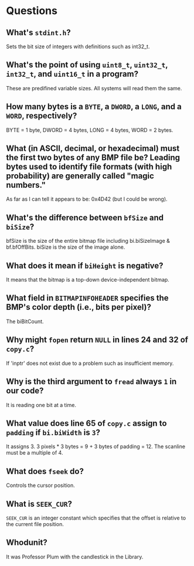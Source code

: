 # Questions

## What's `stdint.h`?

Sets the bit size of integers with definitions such as int32_t.

## What's the point of using `uint8_t`, `uint32_t`, `int32_t`, and `uint16_t` in a program?

These are predifined variable sizes. All systems will read them the same.

## How many bytes is a `BYTE`, a `DWORD`, a `LONG`, and a `WORD`, respectively?

BYTE = 1 byte, DWORD = 4 bytes, LONG = 4 bytes, WORD = 2 bytes.

## What (in ASCII, decimal, or hexadecimal) must the first two bytes of any BMP file be? Leading bytes used to identify file formats (with high probability) are generally called "magic numbers."

As far as I can tell it appears to be: 0x4D42 (but I could be wrong).

## What's the difference between `bfSize` and `biSize`?

bfSize is the size of the entire bitmap file including bi.biSizeImage & bf.bfOffBits.
biSize is the size of the image alone.

## What does it mean if `biHeight` is negative?

It means that the bitmap is a top-down device-independent bitmap.

## What field in `BITMAPINFOHEADER` specifies the BMP's color depth (i.e., bits per pixel)?

The biBitCount.

## Why might `fopen` return `NULL` in lines 24 and 32 of `copy.c`?

If 'inptr' does not exist due to a problem such as insufficient memory.

## Why is the third argument to `fread` always `1` in our code?

It is reading one bit at a time.

## What value does line 65 of `copy.c` assign to `padding` if `bi.biWidth` is `3`?

It assigns 3.
3 pixels * 3 bytes = 9 + 3 bytes of padding = 12.
The scanline must be a multiple of 4.

## What does `fseek` do?

Controls the cursor position.

## What is `SEEK_CUR`?

`SEEK_CUR` is an integer constant which specifies that the offset is relative to the current file position.

## Whodunit?

It was Professor Plum with the candlestick in the Library.
